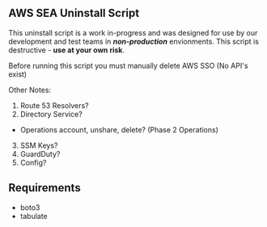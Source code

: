 ## AWS SEA Uninstall Script

This uninstall script is a work in-progress and was designed for use by our development and test teams in **_non-production_** envionments. This script is destructive - **use at your own risk**.

Before running this script you must manually delete AWS SSO (No API's exist)

Other Notes:

1. Route 53 Resolvers?
2. Directory Service?

- Operations account, unshare, delete? (Phase 2 Operations)

3. SSM Keys?
4. GuardDuty?
5. Config?

## Requirements

- boto3
- tabulate
